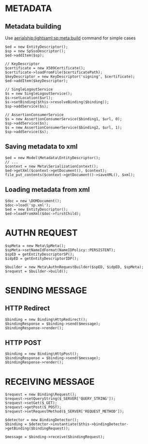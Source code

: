 METADATA
========

Metadata building
-----------------

Use [aerialship:lightsaml:sp:meta:build](command_sp_meta_build.md) command for simple cases

    $ed = new EntityDescriptor();
    $sp = new SpSsoDescriptor();
    $ed->addItem($sp);

    // KeyDescriptor
    $certificate = new X509Certificate();
    $certificate->loadFromFile($certificatePath);
    $keyDescriptor = new KeyDescriptor('signing', $certificate);
    $ed->addItem($keyDescriptor);

    // SingleLogoutService
    $s = new SingleLogoutService();
    $s->setLocation($url);
    $s->setBinding($this->resolveBinding($binding));
    $sp->addService($s);

    // AssertionConsumerService
    $s = new AssertionConsumerService($binding1, $url, 0);
    $sp->addService($s);
    $s = new AssertionConsumerService($binding2, $url, 1);
    $sp->addService($s);


Saving metadata to xml
----------------------

    $ed = new Model\Metadata\EntityDescriptor();
    // ...
    $context = new Meta\SerializationContext();
    $ed->getXml($context->getDocument(), $context);
    file_put_contents($context->getDocument()->saveXML(), $xml);


Loading metadata from xml
-------------------------

    $doc = new \DOMDocument();
    $doc->load('sp.xml');
    $ed = new EntityDescriptor();
    $ed->loadFromXml($doc->firstChild);



AUTHN REQUEST
=============

    $spMeta = new Meta\SpMeta();
    $spMeta->setNameIdFormat(NameIDPolicy::PERSISTENT);
    $spED = getEntityDescriptorSP();
    $idpED = getEntityDescriptorIDP();

    $builder = new Meta\AuthnRequestBuilder($spED, $idpED, $spMeta);
    $request = $builder->build();



SENDING MESSAGE
===============

HTTP Redirect
-------------

    $binding = new Binding\HttpRedirect();
    $bindingResponse = $binding->send($message);
    $bindingResponse->render();

HTTP POST
---------

    $binding = new Binding\HttpPost();
    $bindingResponse = $binding->send($message);
    $bindingResponse->render();



RECEIVING MESSAGE
=================

    $request = new Binding\Request();
    $request->setQueryString($_SERVER['QUERY_STRING']);
    $request->setGet($_GET);
    $request->getPost($_POST);
    $request->setRequestMethod($_SERVER['REQUEST_METHOD']);

    $detector = new BindingDetector();
    $binding = $detector->instantiate($this->bindingDetector->getBinding($bindingRequest));

    $message = $binding->receive($bindingRequest);

